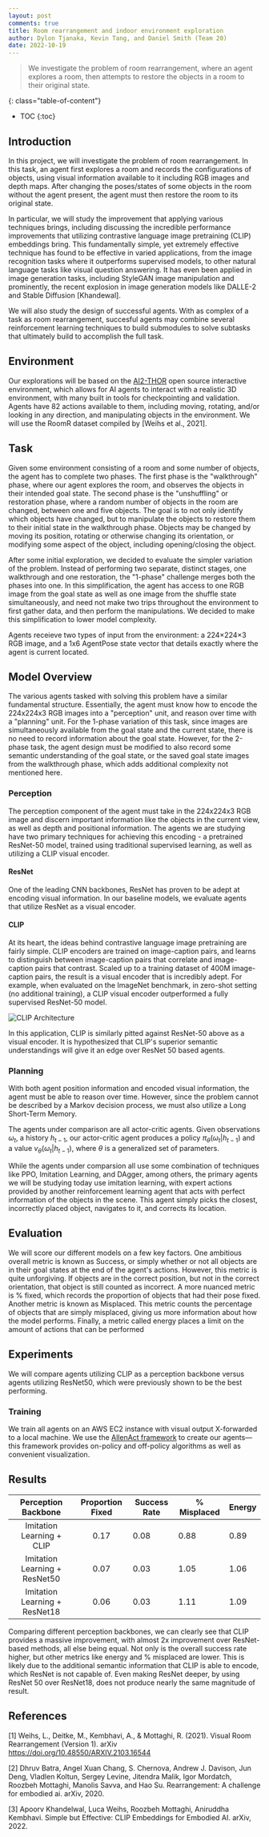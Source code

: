 ```yaml
---
layout: post
comments: true
title: Room rearrangement and indoor environment exploration
author: Dylon Tjanaka, Kevin Tang, and Daniel Smith (Team 20)
date: 2022-10-19
---
```


> We investigate the problem of room rearrangement, where an agent explores a room, then attempts to restore the objects in a room to their original state.

<!--more-->
{: class="table-of-content"}
* TOC
{:toc}

## Introduction
In this project, we will investigate the problem of room rearrangement. In this task, an agent first explores a room and records the configurations of objects, using visual information available to it including RGB images and depth maps. After changing the poses/states of some objects in the room without the agent present, the agent must then restore the room to its original state.

In particular, we will study the improvement that applying various techniques brings, including discussing the incredible performance improvements that utilizing contrastive language image pretraining (CLIP) embeddings bring. This fundamentally simple, yet extremely effective technique has found to be effective in varied applications, from the image recognition tasks where it outperforms supervised models, to other natural language tasks like visual question answering. It has even been applied in image generation tasks, including StyleGAN image manipulation and prominently, the recent explosion in image generation models like DALLE-2 and Stable Diffusion [Khandewal].

We will also study the design of successful agents. With as complex of a task as room rearrangement, succesful agents may combine several reinforcement learning techniques to build submodules to solve subtasks that ultimately build to accomplish the full task.

## Environment
Our explorations will be based on the [AI2-THOR](https://ai2thor.allenai.org/) open source interactive environment, which allows for AI agents to interact with a realistic 3D environment, with many built in tools for checkpointing and validation. Agents have 82 actions available to them, including moving, rotating, and/or looking in any direction, and manipulating objects in the environment. We will use the RoomR dataset compiled by [Weihs et al., 2021].

## Task
Given some environment consisting of a room and some number of objects, the agent has to complete two phases. The first phase is the "walkthrough" phase, where our agent explores the room, and observes the objects in their intended goal state. 
The second phase is the "unshuffling" or restoration phase, where a random number of objects in the room are changed, between one and five objects. The goal is to not only identify which objects have changed, but to manipulate the objects to restore them to their initial state in the walkthrough phase. Objects may be changed by moving its position, rotating or otherwise changing its orientation, or modifying some aspect of the object, including opening/closing the object.

After some initial exploration, we decided to evaluate the simpler variation of the problem. Instead of performing two separate, distinct stages, one walkthrough and one restoration, the "1-phase" challenge merges both the phases into one. In this simplification, the agent has access to one RGB image from the goal state as well as one image from the shuffle state simultaneously, and need not make two trips throughout the environment to first gather data, and then perform the manipulations. We decided to make this simplification to lower model complexity.

<!-- image of phase1/phase2 -->

Agents receieve two types of input from the environment: a 224×224×3 RGB image, and a 1x6 AgentPose state vector that details exactly where the agent is current located. 

## Model Overview

The various agents tasked with solving this problem have a similar fundamental structure. Essentially, the agent must know how to encode the 224x224x3 RGB images into a "perception" unit, and reason over time with a "planning" unit. For the 1-phase variation of this task, since images are simultaneously available from the goal state and the current state, there is no need to record information about the goal state. However, for the 2-phase task, the agent design must be modified to also record some semantic understanding of the goal state, or the saved goal state images from the walkthrough phase, which adds additional complexity not mentioned here.

### Perception
The perception component of the agent must take in the 224x224x3 RGB image and discern important information like the objects in the current view, as well as depth and positional information. The agents we are studying have two primary techniques for achieving this encoding - a pretrained ResNet-50 model, trained using traditional supervised learning, as well as utilizing a CLIP visual encoder.

#### ResNet
One of the leading CNN backbones, ResNet has proven to be adept at encoding visual information. In our baseline models, we evaluate agents that utilize ResNet as a visual encoder.

#### CLIP

At its heart, the ideas behind contrastive language image pretraining are fairly simple. CLIP encoders are trained on image-caption pairs, and learns to distinguish between image-caption pairs that correlate and image-caption pairs that contrast. Scaled up to a training dataset of 400M image-caption pairs, the result is a visual encoder that is incredibly adept. For example, when evaluated on the ImageNet benchmark, in zero-shot setting (no additional training), a CLIP visual encoder outperformed a fully supervised ResNet-50 model.
<!-- clip paper diagram -->

![CLIP Architecture](https://ucla-rlcourse.github.io/CS269-projects-2022fall/assets/images/team20/clip_diagram.png)

In this application, CLIP is similarly pitted against ResNet-50 above as a visual encoder. It is hypothesized that CLIP's superior semantic understandings will give it an edge over ResNet 50 based agents.

### Planning

With both agent position information and encoded visual information, the agent must be able to reason over time. However, since the problem cannot be described by a Markov decision process, we must also utilize a Long Short-Term Memory.

The agents under comparison are all actor-critic agents. Given observations $\omega_t$, a history $h_{t-1}$, our actor-critic agent produces a policy $\pi_{\theta}(\omega_t | h_{t-1})$ and a value $v_{\theta}(\omega_t | h_{t-1})$, where $\theta$ is a generalized set of parameters. 

While the agents under comparsion all use some combination of techniques like PPO, Imitation Learning, and DAgger, among others, the primary agents we will be studying today use imitation learning, with expert actions provided by another reinforcement learning agent that acts with perfect information of the objects in the scene. This agent simply picks the closest, incorrectly placed object, navigates to it, and corrects its location.

## Evaluation
We will score our different models on a few key factors. One ambitious overall metric is known as Success, or simply whether or not all objects are in their goal states at the end of the agent's actions. However, this metric is quite unforgiving. If objects are in the correct position, but not in the correct orientation, that object is still counted as incorrect. A more nuanced metric is % fixed, which records the proportion of objects that had their pose fixed. Another metric is known as Misplaced. This metric counts the percentage of objects that are simply misplaced, giving us more information about how the model performs. Finally, a metric called energy places a limit on the amount of actions that can be performed


## Experiments
We will compare agents utilizing CLIP as a perception backbone versus agents utilizing ResNet50, which were previously shown to be the best performing.

### Training
We train all agents on an AWS EC2 instance with visual output X-forwarded to a local machine. We use the [AllenAct framework](https://allenact.org/) to create our agents—this framework provides on-policy and off-policy algorithms as well as convenient visualization.  

## Results

|    **Perception Backbone**    | **Proportion Fixed** | **Success Rate** | **% Misplaced** | **Energy** |
|:-----------------------------:|:-----------:|------------------|-----------------|------------|
| Imitation Learning + CLIP     | 0.17        | 0.08             | 0.88            | 0.89       |
| Imitation Learning + ResNet50 | 0.07        | 0.03             | 1.05            | 1.06       |
| Imitation Learning + ResNet18 | 0.06        | 0.03             | 1.11            | 1.09       |

Comparing different perception backbones, we can clearly see that CLIP provides a massive improvement, with almost 2x improvement over ResNet-based methods, all else being equal. Not only is the overall success rate higher, but other metrics like energy and % misplaced are lower. This is likely due to the additional semantic information that CLIP is able to encode, which ResNet is not capable of. Even making ResNet deeper, by using ResNet 50 over ResNet18, does not produce nearly the same magnitude of result.

## References
[1] Weihs, L., Deitke, M., Kembhavi, A., & Mottaghi, R. (2021). Visual Room Rearrangement (Version 1). arXiv https://doi.org/10.48550/ARXIV.2103.16544 

[2] Dhruv Batra, Angel Xuan Chang, S. Chernova, Andrew J. Davison, Jun Deng, Vladlen Koltun, Sergey Levine, Jitendra Malik, Igor Mordatch, Roozbeh Mottaghi, Manolis Savva, and Hao Su. Rearrangement: A challenge for embodied ai. arXiv, 2020.

[3] Apoorv Khandelwal, Luca Weihs, Roozbeh Mottaghi, Aniruddha Kembhavi. Simple but Effective: CLIP Embeddings for Embodied AI. arXiv, 2022.